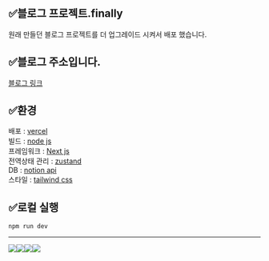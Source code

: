   
## ✅블로그 프로젝트.finally
원래 만들던 블로그 프로젝트를 더 업그레이드 시켜서 배포 했습니다.
  
## ✅블로그 주소입니다.
[블로그 링크](https://finally-blog-n8jcmx0yu-paskals-projects-1991f502.vercel.app/)
  
## ✅환경
배포 : [vercel](https://vercel.com/)  
빌드 : [node js](https://nodejs.org/ko/about)  
프레임워크 : [Next js](https://vercel.com/frameworks/nextjs?utm_source=next_site&utm_medium=showcase_redesign&utm_campaign=hero_cta)  
전역상태 관리 : [zustand](https://zustand.docs.pmnd.rs/getting-started/introduction)  
DB : [notion api](https://developers.notion.com/)  
스타일 : [tailwind css](https://tailwindcss.com/docs/installation/using-vite)  
  
## ✅로컬 실행
```npm run dev```
  
  
***
<img src="https://img.shields.io/badge/-Next-transparent?logo=next.js&logoColor=white" margin="10px"/><img src="https://img.shields.io/badge/-Node-transparent?logo=node.js&logoColor=white" /><img src="https://img.shields.io/badge/-vercel-transparent?logo=vercel&logoColor=white" /><img src="https://img.shields.io/badge/-notion-transparent?logo=notion&logoColor=white" />
